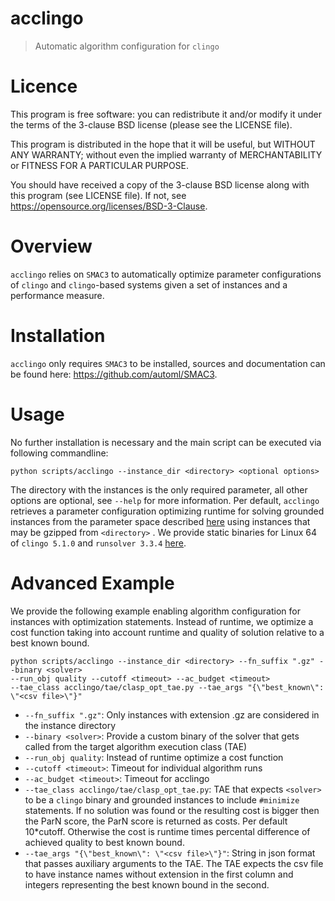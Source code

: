 # acclingo

> Automatic algorithm configuration for `clingo`

# Licence

This program is free software: you can redistribute it and/or modify it under the terms of the 3-clause BSD license (please see the LICENSE file).

This program is distributed in the hope that it will be useful, but WITHOUT ANY WARRANTY; without even the implied warranty of MERCHANTABILITY or FITNESS FOR A PARTICULAR PURPOSE.

You should have received a copy of the 3-clause BSD license along with this program (see LICENSE file). If not, see https://opensource.org/licenses/BSD-3-Clause.

# Overview

`acclingo` relies on `SMAC3` to automatically optimize parameter configurations of `clingo` and `clingo`-based systems given a set of instances and a performance measure.

# Installation

`acclingo` only requires `SMAC3` to be installed, sources and documentation can be found here: https://github.com/automl/SMAC3. 

# Usage

No further installation is necessary and the main script can be executed via following commandline:
```
python scripts/acclingo --instance_dir <directory> <optional options>
```
The directory with the instances is the only required parameter, all other options are optional, see `--help` for more information.
Per default, `acclingo` retrieves a parameter configuration optimizing runtime for solving grounded instances from the parameter space described [here](pcs/params.pcs) using instances that may be gzipped from `<directory>` .
We provide static binaries for Linux 64 of `clingo 5.1.0` and `runsolver 3.3.4` [here](binaries/).
 
# Advanced Example

We provide the following example enabling algorithm configuration for instances with optimization statements.
Instead of runtime, we optimize a cost function taking into account runtime and quality of solution relative to a best known bound.

```
python scripts/acclingo --instance_dir <directory> --fn_suffix ".gz" --binary <solver>
--run_obj quality --cutoff <timeout> --ac_budget <timeout>
--tae_class acclingo/tae/clasp_opt_tae.py --tae_args "{\"best_known\": \"<csv file>\"}"  
```

- `--fn_suffix ".gz"`: Only instances with extension .gz are considered in the instance directory
- `--binary <solver>`: Provide a custom binary of the solver that gets called from the target algorithm execution class (TAE)
- `--run_obj quality`: Instead of runtime optimize a cost function
- `--cutoff <timeout>`: Timeout for individual algorithm runs
- `--ac_budget <timeout>`: Timeout for acclingo
- `--tae_class acclingo/tae/clasp_opt_tae.py`: TAE that expects `<solver>` to be a `clingo` binary and grounded instances to include `#minimize` statements. If no solution was found or the resulting cost is bigger then the ParN score, the ParN score is returned as costs. Per default 10*cutoff. Otherwise the cost is runtime times percental difference of achieved quality to best known bound.
- `--tae_args "{\"best_known\": \"<csv file>\"}"`: String in json format that passes auxiliary arguments to the TAE. The TAE expects the csv file to have instance names without extension in the first column and integers representing the best known bound in the second.




